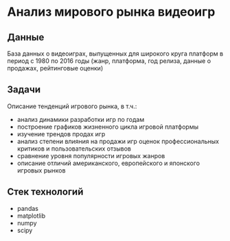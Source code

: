 # Анализ мирового рынка видеоигр

## Данные
База данных о видеоиграх, выпущенных для широкого круга платформ в период с 1980 по 2016 годы (жанр, платформа, год релиза, данные о продажах, рейтинговые оценки)

## Задачи
Описание тенденций игрового рынка, в т.ч.:
- анализ динамики разработки игр по годам
- построение графиков жизненного цикла игровой платформы
- изучение трендов продах игр
- анализ степени влияния на продажи игр оценок профессиональных критиков и пользовательских отзывов
- сравнение уровня популярности игровых жанров
- описание отличий американского, европейского и японского игровых рынков 

## Стек технологий
- pandas
- matplotlib
- numpy
- scipy
